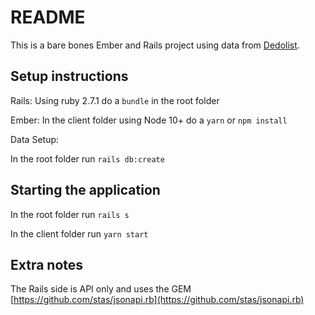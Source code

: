 # README

This is a bare bones Ember and Rails project using data from [Dedolist](https://dedolist.com/lists/entertainment/friends-tv-episodes/).

## Setup instructions

Rails: Using ruby 2.7.1 do a `bundle` in the root folder

Ember: In the client folder using Node 10+ do a `yarn` or `npm install`

Data Setup:

In the root folder run `rails db:create`


## Starting the application

In the root folder run `rails s`

In the client folder run `yarn start`


## Extra notes

The Rails side is API only and uses the GEM [https://github.com/stas/jsonapi.rb](https://github.com/stas/jsonapi.rb)
